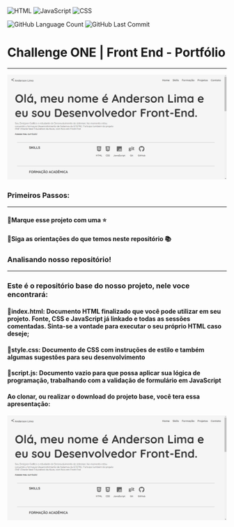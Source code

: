 ![HTML](https://img.shields.io/badge/HTML-239120?style=for-the-badge&logo=html5&logoColor=white)
![JavaScript](https://img.shields.io/badge/JavaScript-F7DF1E?style=for-the-badge&logo=javascript&logoColor=black)
![CSS](https://img.shields.io/badge/CSS-239120?&style=for-the-badge&logo=css3&logoColor=white)

<img alt="GitHub Language Count" src="https://img.shields.io/github/languages/count/andylm081/challenge-portfolio-alura" />
<img alt="GitHub Last Commit" src="https://img.shields.io/github/last-commit/andylm081/challenge-portfolio-alura" />


# Challenge ONE | Front End - Portfólio
---

![Apresentação do projeto](/assets/Captura%20de%20tela%202024-04-18%20135009.png)


###  Primeiros Passos:
---
#### 🔹Marque esse projeto com uma ⭐
#### 🔹Siga as orientações do que temos neste repositório 📚


### Analisando nosso repositório!
---
### Este é o repositório base do nosso projeto, nele voce encontrará:
#### 🔹index.html: Documento HTML finalizado que você pode utilizar em seu projeto. Fonte, CSS e JavaScript já linkado e todas as sessões comentadas. Sinta-se a vontade para executar o seu próprio HTML caso deseje;
#### 🔹style.css: Documento de CSS com instruções de estilo e também algumas sugestões para seu desenvolvimento
#### 🔹script.js: Documento vazio para que possa aplicar sua lógica de programação, trabalhando com a validação de formulário em JavaScript
#### Ao clonar, ou realizar o download do projeto base, você tera essa apresentação:
<div align="center">
     
![Tela inicial do projeto](</assets/Captura de tela 2024-04-18 135009.png>)

</div>
